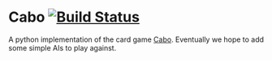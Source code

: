 # Cabo [![Build Status](https://api.travis-ci.org/DorotheaMueller/Cabo.svg?branch=master)](https://api.travis-ci.org/DorotheaMueller/Cabo)

A python implementation of the card game [Cabo](http://www.playcabo.com/instructions.html). Eventually we hope to add some simple AIs to play against.

